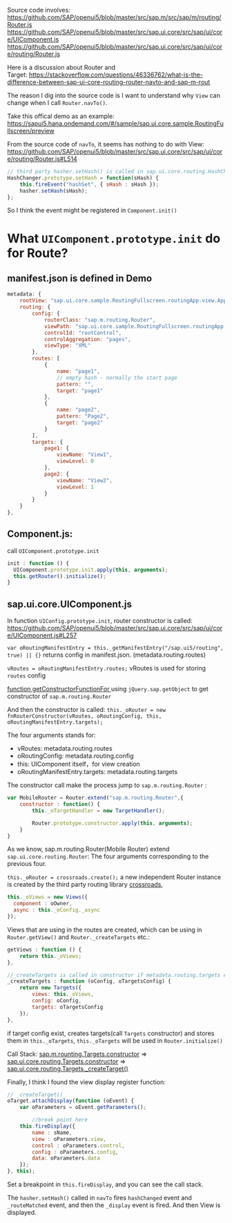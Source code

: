 Source code involves: 
https://github.com/SAP/openui5/blob/master/src/sap.m/src/sap/m/routing/Router.js 
https://github.com/SAP/openui5/blob/master/src/sap.ui.core/src/sap/ui/core/UIComponent.js https://github.com/SAP/openui5/blob/master/src/sap.ui.core/src/sap/ui/core/routing/Router.js

Here is a discussion about Router and Target: https://stackoverflow.com/questions/46336762/what-is-the-difference-between-sap-ui-core-routing-router-navto-and-sap-m-rout

The reason I dig into the source code is I want to understand why `View` can change when I call `Router.navTo()`.

Take this offical demo as an example: 
https://sapui5.hana.ondemand.com/#/sample/sap.ui.core.sample.RoutingFullscreen/preview

From the source code of `navTo`, it seems has nothing to do with View: 
https://github.com/SAP/openui5/blob/master/src/sap.ui.core/src/sap/ui/core/routing/Router.js#L514 
```js
// third party hasher.setHash() is called in sap.ui.core.routing.HashChanger
HashChanger.prototype.setHash = function(sHash) {
	this.fireEvent("hashSet", { sHash : sHash });
	hasher.setHash(sHash);
};
```

So I think the event might be registered in `Component.init()`

# What `UIComponent.prototype.init` do for Route? 

## manifest.json is defined in Demo

```js
metadata: {
	rootView: "sap.ui.core.sample.RoutingFullscreen.routingApp.view.App",
	routing: {
		config: {
			routerClass: "sap.m.routing.Router",
			viewPath: "sap.ui.core.sample.RoutingFullscreen.routingApp.view",
			controlId: "rootControl",
			controlAggregation: "pages",
			viewType: "XML"
		},
		routes: [
			{
				name: "page1",
				// empty hash - normally the start page
				pattern: "",
				target: "page1"
			},
			{
				name: "page2",
				pattern: "Page2",
				target: "page2"
			}
		],
		targets: {
			page1: {
				viewName: "View1",
				viewLevel: 0
			},
			page2: {
				viewName: "View2",
				viewLevel: 1
			}
		}
	}
},
```

## Component.js: 
call `UIComponent.prototype.init`

```js
init : function () {
  UIComponent.prototype.init.apply(this, arguments);
  this.getRouter().initialize();
}
```

## sap.ui.core.UIComponent.js

In function `UIConfig.prototype.init`, router constructor is called: 
https://github.com/SAP/openui5/blob/master/src/sap.ui.core/src/sap/ui/core/UIComponent.js#L257

`var oRoutingManifestEntry = this._getManifestEntry("/sap.ui5/routing", true) || {}`
returns config in manifest.json. (metadata.routing.routes)

`vRoutes = oRoutingManifestEntry.routes;`
vRoutes is used for storing `routes` config

[function getConstructorFunctionFor ](https://github.com/SAP/openui5/blob/master/src/sap.ui.core/src/sap/ui/core/UIComponent.js#L307) using `jQuery.sap.getObject` to get constructor of `sap.m.routing.Router`

And then the constructor is called:
`this._oRouter = new fnRouterConstructor(vRoutes, oRoutingConfig, this, oRoutingManifestEntry.targets);`

The four arguments stands for: 

* vRoutes: metadata.routing.routes
* oRoutingConfig: metadata.routing.config
* this: UIComponent itself，for view creation
* oRoutingManifestEntry.targets: metadata.routing.targets

The constructor call make the process jump to `sap.m.routing.Router` :

```js
var MobileRouter = Router.extend("sap.m.routing.Router",{
	constructor : function() {
		this._oTargetHandler = new TargetHandler();

		Router.prototype.constructor.apply(this, arguments);
	}
}
```

As we know, sap.m.routing.Router(Mobile Router) extend `sap.ui.core.routing.Router`:
The four arguments corresponding to the previous four.

`this._oRouter = crossroads.create();`
a new independent Router instance is created by the third party routing library [crossroads](
https://millermedeiros.github.io/crossroads.js/#crossroads-create), 

```js
this._oViews = new Views({
  component : oOwner,
  async : this._oConfig._async
});
```
Views that are using in the routes are created, which can be using in `Router.getView()` and `Router._createTargets` etc.:

```js
getViews : function () {
	return this._oViews;
},

//_createTargets is called in constructor if metadata.routing.targets exists
_createTargets : function (oConfig, oTargetsConfig) {
	return new Targets({
		views: this._oViews,
		config: oConfig,
		targets: oTargetsConfig
	});
},
```

if target config exist, creates targets(call `Targets` constructor) and stores them in `this._oTargets`, `this._oTargets` will be used in `Router.initialize()`

Call Stack: 
[sap.m.rounting.Targets.constructor](https://github.com/SAP/openui5/blob/master/src/sap.m/src/sap/m/routing/Target.js#L39) => [sap.ui.core.routing.Targets.constructor](https://github.com/SAP/openui5/blob/master/src/sap.ui.core/src/sap/ui/core/routing/Targets.js#L293) => [sap.ui.core.routing.Targets._createTarget()](https://github.com/SAP/openui5/blob/master/src/sap.ui.core/src/sap/ui/core/routing/Targets.js#L523)

Finally, I think I found the view display register function: 
```js
// _createTarget()
oTarget.attachDisplay(function (oEvent) {
	var oParameters = oEvent.getParameters();

        //break point here
	this.fireDisplay({
		name : sName,
		view : oParameters.view,
		control : oParameters.control,
		config : oParameters.config,
		data: oParameters.data
	});
}, this);
```

Set a breakpoint in `this.fireDisplay`, and you can see the call stack.

The `hasher.setHash()` called in `navTo` fires `hashChanged` event and `_routeMatched` event, and then the `_display` event is fired. And then View is displayed.

